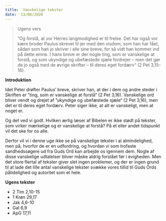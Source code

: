 ```yaml
---
title:  Vanskelige tekster
date:  13/06/2020
---
```


> <p>Ugens vers</p>
> ”Og forstå, at vor Herres langmodighed er til frelse. Det har også vor kære broder Paulus skrevet til jer med den visdom, som han har fået, sådan som han jo skriver i alle sine breve, for så vidt han kommer ind på dette emne. I hans breve er der nogle ting, som er vanskelige at forstå, og som ukyndige og ubefæstede sjæle fordrejer – men det gør de jo også med de øvrige skrifter – til deres eget fordærv“ (2 Pet 3,15-16).

**Introduktion**

Idet Peter drøfter Paulus’ breve, skriver han, at der i dem og andre steder i Skriften er ”ting, som er vanskelige at forstå“ (2 Pet 3,16). Vanskelige ord bliver vendt og drejet af ”ukyndige og ubefæstede sjæle“ (2 Pet 3,16), men det er til deres eget fordærv. Peter siger ikke, at alt er vanskeligt, men at noget er.

Og det ved vi godt. Hvilken ærlig læser af Bibelen er ikke stødt på tekster, som virker mærkelige og er vanskelige at forstå? På et eller andet tidspunkt vil det ske for os alle.

Derfor vil vi i denne uge ikke se på vanskelige tekster i al almindelighed, men på, hvorfor de er en udfordring, og hvordan vi som trofaste sandhedssøgere ud fra Guds Ord kan arbejde os igennem dem. Nogle af disse vanskelige udtalelser bliver måske aldrig forstået før i evigheden. Men det store flertal af tekster giver slet ingen problemer, og der er ingen grund til at lade det lille antal vanskelige tekster svække vores tillid til Guds Ords pålidelighed og autoritet som et hele.

**Ugens tekster**

- 2 Tim 2,10-15
- 1 Krøn 29,17
- Jak 4,6-10
- Gal 6,9
- ApG 17,11